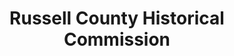 ---
layout: repo
title: "Russell County Historical Commission"
id: 11024
permalink: repos/11024/
---